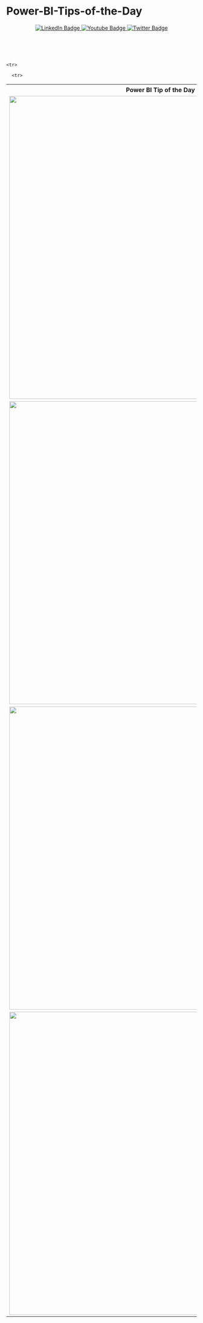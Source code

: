 # Power-BI-Tips-of-the-Day
<div id="badges"  align="center">
  <a href="https://www.linkedin.com/in/k-borchert/">
    <img src="https://img.shields.io/badge/LinkedIn-blue?style=for-the-badge&logo=linkedin&logoColor=white" alt="LinkedIn Badge"/>
  </a>
  <a href="https://www.youtube.com/channel/UC6nEaIKn3ffJG6otCqNSMlA">
    <img src="https://img.shields.io/badge/YouTube-red?style=for-the-badge&logo=youtube&logoColor=white" alt="Youtube Badge"/>
  </a>
  <a href="https://twitter.com/Mirrortears">
    <img src="https://img.shields.io/badge/Twitter-blue?style=for-the-badge&logo=twitter&logoColor=white" alt="Twitter Badge"/>
  </a>
    </a></div>
    <br>
      <br>
        <br>
          <br>
          


<table>
<tr>
<th>Power BI Tip of the Day</th>
<th>Description</th>
</tr>

<tr>
<td><img src="https://user-images.githubusercontent.com/63601923/184499064-6f419b86-db3a-4dac-87d7-e168b2f0b299.gif" width="800"/></td>
<td VALIGN=TOP><h4 id="29" style="text-align: center;">Power BI in Teams  GLOBAL setting</h4></td>
 </tr> 
  
  <tr>
<td><img src="https://user-images.githubusercontent.com/63601923/184499117-6021b9c0-6f5d-4481-b1db-359410231211.gif" width="800"/></td>
<td VALIGN=TOP><h4 id="30" style="text-align: center;">Teams Activity with Power BI</h4></td>
 </tr> 
  
    <tr>
<td><img src="" width="800"/></td>
<td VALIGN=TOP><h4 id="31" style="text-align: center;">Teams Activity with Power BI</h4></td>
 </tr> 
  
      <tr>
<td><img src="https://user-images.githubusercontent.com/63601923/184499699-1f00b73c-7e0d-45d2-aa53-e6abac6b59ac.gif" width="800"/></td>
<td VALIGN=TOP><h4 id="32" style="text-align: center;">Notes in PQ</h4></td>
 </tr> 
  
  
</table>
